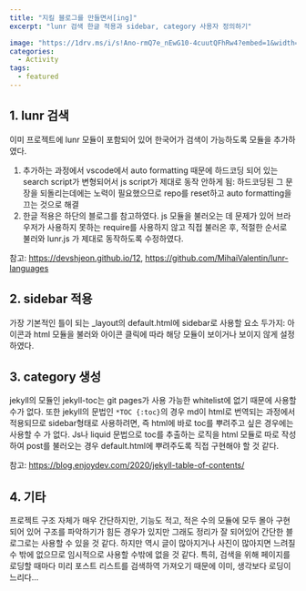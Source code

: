 ```yaml
---
title: "지킬 블로그를 만들면서[ing]"
excerpt: "lunr 검색 한글 적용과 sidebar, category 사용자 정의하기"

image: "https://1drv.ms/i/s!Ano-rmQ7e_nEwG10-4cuutQFhRw4?embed=1&width=1918&height=643"
categories:
  - Activity
tags:
  - featured
---
```


## 1. lunr 검색

이미 프로젝트에 lunr 모듈이 포함되어 있어 한국어가 검색이 가능하도록 모듈을 추가하였다.
1. 추가하는 과정에서 vscode에서 auto formatting 때문에 하드코딩 되어 있는 search script가 변형되어서 js script가 제대로 동작 안하게 됨: 하드코딩된 그 문장을 되돌리는데에는 노력이 필요했으므로 repo를 reset하고 auto formatting을 끄는 것으로 해결
2. 한글 적용은 하단의 블로그를 참고하였다. js 모듈을 불러오는 데 문제가 있어 브라우저가 사용하지 못하는 require를 사용하지 않고 직접 불러온 후, 적절한 순서로 불러와 lunr.js 가 제대로 동작하도록 수정하였다.

참고: https://devshjeon.github.io/12, https://github.com/MihaiValentin/lunr-languages


## 2. sidebar 적용

가장 기본적인 틀이 되는 _layout의 default.html에 sidebar로 사용할 요소 두가지: 아이콘과 html 모듈을 불러와 아이콘 클릭에 따라 해당 모듈이 보이거나 보이지 않게 설정하였다.

## 3. category 생성

jekyll의 모듈인 jekyll-toc는 git pages가 사용 가능한 whitelist에 없기 때문에 사용할 수가 없다. 또한 jekyll의 문법인 `*TOC {:toc}`의 경우 md이 html로 번역되는 과정에서 적용되므로 sidebar형태로 사용하려면, 즉 html에 바로 toc를 뿌려주고 싶은 경우에는 사용할 수 가 없다. Js나 liquid 문법으로 toc를 추출하는 로직을 html 모듈로 따로 작성하여 post를 불러오는 경우 default.html에 뿌려주도록 직접 구현해야 할 것 같다.

참고: https://blog.enjoydev.com/2020/jekyll-table-of-contents/

## 4. 기타
프로젝트 구조 자체가 매우 간단하지만, 기능도 적고, 적은 수의 모듈에 모두 몰아 구현되어 있어 구조를 파악하기가 힘든 경우가 있지만 그래도 정리가 잘 되어있어 간단한 블로그로는 사용할 수 있을 것 같다. 하지만 역시 글이 많아지거나 사진이 많아지면 느려질 수 밖에 없으므로 임시적으로 사용할 수밖에 없을 것 같다. 특히, 검색을 위해 페이지를 로딩할 때마다 미리 포스트 리스트를 검색하역 가져오기 때문에 이미, 생각보다 로딩이 느리다...